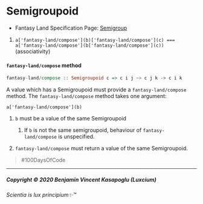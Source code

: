 # Semigroupoid



* Fantasy Land Specification Page: [Semigroup](https://github.com/fantasyland/fantasy-land/#semigroup)


1. `a['fantasy-land/compose'](b)['fantasy-land/compose'](c) === a['fantasy-land/compose'](b['fantasy-land/compose'](c))` (associativity)

<a name="compose-method"></a>

#### `fantasy-land/compose` method

```hs
fantasy-land/compose :: Semigroupoid c => c i j ~> c j k -> c i k
```

A value which has a Semigroupoid must provide a `fantasy-land/compose` method. The
`fantasy-land/compose` method takes one argument:

    a['fantasy-land/compose'](b)

1. `b` must be a value of the same Semigroupoid

    1. If `b` is not the same semigroupoid, behaviour of `fantasy-land/compose` is
       unspecified.

2. `fantasy-land/compose` must return a value of the same Semigroupoid.


>\#100DaysOfCode


---

##### Copyright © 2020 Benjamin Vincent Kasapoglu (Luxcium)

###### Scientia is lux principium✨™
